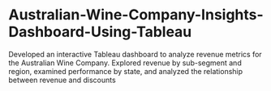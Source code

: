 # Australian-Wine-Company-Insights-Dashboard-Using-Tableau
Developed an interactive Tableau dashboard to analyze revenue metrics for the Australian Wine Company. Explored revenue by sub-segment and region, examined performance by state, and analyzed the relationship between revenue and discounts
